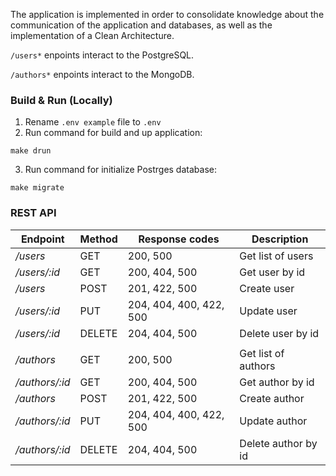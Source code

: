 The application is implemented in order to consolidate knowledge about the communication of the application and databases, as well as the implementation of a Clean Architecture.

`/users*` enpoints interact to the PostgreSQL.

`/authors*` enpoints interact to the MongoDB.

### Build & Run (Locally)
1. Rename `.env example` file to `.env`
2. Run command for build and up application:
```
make drun
```
3. Run command for initialize Postrges database:
```
make migrate
```

### REST API
Endpoint | Method | Response codes | Description
--- | --- | --- | ---
*/users* | GET | 200, 500 | Get list of users
*/users/:id* | GET | 200, 404, 500 | Get user by id
*/users* | POST | 201, 422, 500 | Create user
*/users/:id* | PUT | 204, 404, 400, 422, 500 | Update user
*/users/:id* | DELETE | 204, 404, 500 | Delete user by id
 |  |  | 
*/authors* | GET | 200, 500 | Get list of authors
*/authors/:id* | GET | 200, 404, 500 | Get author by id
*/authors* | POST | 201, 422, 500 | Create author
*/authors/:id* | PUT | 204, 404, 400, 422, 500 | Update author
*/authors/:id* | DELETE | 204, 404, 500 | Delete author by id
